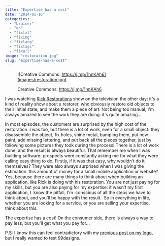 ```yaml
---
title: "Expertise has a cost"
date: "2014-01-16"
categories: 
  - "brainer"
  - "en"
  - "fixtxt"
  - "fiximg"
  - "fixlang"
  - "fixtags"
  - "fixurl"
image: "restoration.jpg"
slug: "expertise-has-a-cost"
---
```


<figure>

![Creative Commons: https://j.mp/1hnKAh6](images/restoration.jpg)

<figcaption>

Creative Commons: https://j.mp/1hnKAh6

</figcaption>

</figure>

I was watching [Rick Restorations](https://www.ricksrestorations.com/ "Rick Restorations show website") show on the television the other day: it's a kind of reality show about a restorer, who obviously restore old objects to their initial state, and make them a piece of art. Not being too manual, I'm always amazed to see the work they are doing: it's quite amazing...

In most episodes, the customers are surprised by the high cost of the restoration. I was too, but there is a lot of work, even for a small object: they disassemble the object, fix holes, shine metal, bumping them, put new paint, add missing lettering, and put back all the pieces together, just by following some pictures they took during the process! There is a lot of work done, and the result is always beautiful. That remember me when I was building software: prospects were constantly asking me for what they were calling easy thing to do. Firstly, if it was that easy, why wouldn't do it themselves? They were also always surprised when I was giving the estimation: this amount of money for a small mobile application or website? Yes, because there are many things to think about when building an application, like Rick is doing with his restoration. You are not just paying for my skills, but you are also paying for my expertise: it wasn't my first application, I  know the pitfall, I'm  conscious of all the steps we have to think about, and you'll be happy with the result.  So in everything in life, whether you are looking for a service, or you are selling your expertise, think about this.

The expertise has a cost! On the consumer side, there is always a way to pay less, but you'll get what you pay for...

P.S: I know this can feel contradictory with my [previous post on my logo](https://fred.dev/say-hi-new-friend-gnome/ "Say hi to my new friend the gnome"), but I really wanted to test 99designs.
